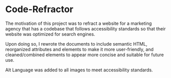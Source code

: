 # Code-Refractor

The motivation of this project was to refract a website for a marketing agency that has a codebase that follows accessibility standards
so that their website was optimized for search engines.

Upon doing so, I rewrote the documents to include semantic HTML, reorganized attributes and elements to make it more user-friendly, and 
cleaned/combined elements to appear more concise and suitable for future use.

Alt Language was added to all images to meet accessibility standards.
